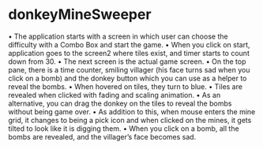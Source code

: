 # donkeyMineSweeper
•	The application starts with a screen in which user can choose the difficulty with a Combo Box and start the game. 
•	When you click on start, application goes to the screen2 where tiles exist, and timer starts to count down from 30.
•	The next screen is the actual game screen. 
•	On the top pane, there is a time counter, smiling villager (his face turns sad when you click on a bomb) and the donkey button which you can use as a helper to reveal the bombs.
•	When hovered on tiles, they turn to blue.
•	Tiles are revealed when clicked with fading and scaling animation. 
•	As an alternative, you can drag the donkey on the tiles to reveal the bombs without being game over. 
•	As addition to this, when mouse enters the mine grid, it changes to being a pick icon and when clicked on the mines, it gets tilted to look like it is digging them.
•	When you click on a bomb, all the bombs are revealed, and the villager’s face becomes sad.
